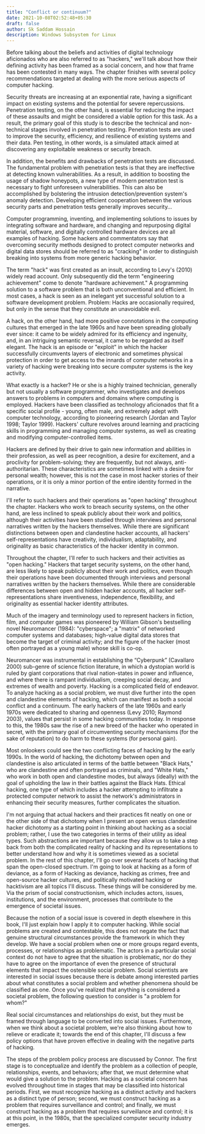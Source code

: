 ```yaml
---
title: "Conflict or continuum?"
date: 2021-10-08T02:52:48+05:30
draft: false
author: Sk Saddam Hossain
description: Windows Subsystem for Linux
---
```


Before talking about the beliefs and activities of digital technology aficionados who are also referred to as "hackers," we'll talk about how their defining activity has been framed as a social concern, and how that frame has been contested in many ways. The chapter finishes with several policy recommendations targeted at dealing with the more serious aspects of computer hacking.

Security threats are increasing at an exponential rate, having a significant impact on existing systems and the potential for severe repercussions. Penetration testing, on the other hand, is essential for reducing the impact of these assaults and might be considered a viable option for this task. As a result, the primary goal of this study is to describe the technical and non-technical stages involved in penetration testing. Penetration tests are used to improve the security, efficiency, and resilience of existing systems and their data. Pen testing, in other words, is a simulated attack aimed at discovering any exploitable weakness or security breach.

In addition, the benefits and drawbacks of penetration tests are discussed. The fundamental problem with penetration tests is that they are ineffective at detecting known vulnerabilities. As a result, in addition to boosting the usage of shadow honeypots, a new type of modern penetration test is necessary to fight unforeseen vulnerabilities. This can also be accomplished by bolstering the intrusion detection/prevention system's anomaly detection. Developing efficient cooperation between the various security parts and penetration tests generally improves security…

Computer programming, inventing, and implementing solutions to issues by integrating software and hardware, and changing and repurposing digital material, software, and digitally controlled hardware devices are all examples of hacking. Some hackers and commentators say that overcoming security methods designed to protect computer networks and digital data stores should be referred to as "cracking" in order to distinguish breaking into systems from more generic hacking behavior.

The term "hack" was first created as an insult, according to Levy's (2010) widely read account.
Only subsequently did the term "engineering achievement" come to denote "hardware achievement."
A programming solution to a software problem that is both unconventional and efficient. 
In most cases, a hack is seen as an inelegant yet successful solution to a software development problem.
Problem: Hacks are occasionally required, but only in the sense that they constitute an unavoidable evil.

A hack, on the other hand, had more positive connotations in the computing cultures that emerged in the late 1960s and have been spreading globally ever since: it came to be widely admired for its efficiency and ingenuity, and, in an intriguing semantic reversal, it came to be regarded as itself elegant. The hack is an episode or "exploit" in which the hacker successfully circumvents layers of electronic and sometimes physical protection in order to get access to the innards of computer networks in a variety of hacking were breaking into secure computer systems is the key activity.

What exactly is a hacker? He or she is a highly trained technician, generally but not usually a software programmer, who investigates and develops answers to problems in computers and domains where computing is employed. Hackers have been classified as technology aficionados that fit a specific social profile - young, often male, and extremely adept with computer technology, according to pioneering research (Jordan and Taylor 1998; Taylor 1999). Hackers' culture revolves around learning and practicing skills in programming and managing computer systems, as well as creating and modifying computer-controlled items.

Hackers are defined by their drive to gain new information and abilities in their profession, as well as peer recognition, a desire for excitement, and a proclivity for problem-solving; they are frequently, but not always, anti-authoritarian. These characteristics are sometimes linked with a desire for personal wealth; however, this is not the case in most hacker stories of their operations, or it is only a minor portion of the entire identity formed in the narrative.

I'll refer to such hackers and their operations as "open hacking" throughout the chapter. Hackers who work to breach security systems, on the other hand, are less inclined to speak publicly about their work and politics, although their activities have been studied through interviews and personal narratives written by the hackers themselves. While there are significant distinctions between open and clandestine hacker accounts, all hackers' self-representations have creativity, individualism, adaptability, and originality as basic characteristics of the hacker identity in common.

Throughout the chapter, I'll refer to such hackers and their activities as "open hacking." Hackers that target security systems, on the other hand, are less likely to speak publicly about their work and politics, even though their operations have been documented through interviews and personal narratives written by the hackers themselves. While there are considerable differences between open and hidden hacker accounts, all hacker self-representations share inventiveness, independence, flexibility, and originality as essential hacker identity attributes.

Much of the imagery and terminology used to represent hackers in fiction, film, and computer games was pioneered by William Gibson's bestselling novel Neuromancer (1984): "cyberspace"; a "matrix" of networked computer systems and databases; high-value digital data stores that become the target of criminal activity; and the figure of the hacker (most often portrayed as a young male) whose skill is co-op.

Neuromancer was instrumental in establishing the “Cyberpunk” (Cavallaro 2000) sub-genre of science fiction literature, in which a dystopian world is ruled by giant corporations that rival nation-states in power and influence, and where there is rampant individualism, creeping social decay, and extremes of wealth and poverty.
Hacking is a complicated field of endeavor. To analyze hacking as a social problem, we must dive further into the open and clandestine elements of hacking, which can manifest as both a social conflict and a continuum. The early hackers of the late 1960s and early 1970s were dedicated to sharing and openness (Levy 2010; Raymond 2003), values that persist in some hacking communities today. In response to this, the 1980s saw the rise of a new breed of the hacker who operated in secret, with the primary goal of circumventing security mechanisms (for the sake of reputation) to do harm to these systems (for personal gain).

Most onlookers could see the two conflicting faces of hacking by the early 1990s. In the world of hacking, the dichotomy between open and clandestine is also articulated in terms of the battle between "Black Hats," who are clandestine and often portrayed as criminals, and "White Hats," who work in both open and clandestine modes, but always (ideally) with the goal of upholding the law in their battles against the Black Hats. Ethical hacking, one type of which includes a hacker attempting to infiltrate a protected computer network to assist the network's administrators in enhancing their security measures, further complicates the situation.

I'm not arguing that actual hackers and their practices fit neatly on one or the other side of that dichotomy when I present an open versus clandestine hacker dichotomy as a starting point in thinking about hacking as a social problem; rather, I use the two categories in terms of their utility as ideal types. Such abstractions are important because they allow us to take a step back from both the complicated reality of hacking and its representations to better understand how and why it is sometimes viewed as a societal problem. In the rest of this chapter, I'll go over several facets of hacking that span the open-closed spectrum. I'm going to look at hacking as a form of deviance, as a form of Hacking as deviance, hacking as crimes, free and open-source hacker cultures, and politically motivated hacking or hacktivism are all topics I'll discuss. These things will be considered by me. Via the prism of social constructionism, which includes actors, issues, institutions, and the environment, processes that contribute to the emergence of societal issues.

Because the notion of a social issue is covered in depth elsewhere in this book, I'll just explain how I apply it to computer hacking. While social problems are created and contestable, this does not negate the fact that genuine structural circumstances provide the framework in which they develop. We have a social problem when one or more groups regard events, processes, or relationships as problematic.
The actors in a particular social context do not have to agree that the situation is problematic, nor do they have to agree on the importance of even the presence of structural elements that impact the ostensible social problem. Social scientists are interested in social issues because there is debate among interested parties about what constitutes a social problem and whether phenomena should be classified as one. Once you've realized that anything is considered a societal problem, the following question to consider is "a problem for whom?"

Real social circumstances and relationships do exist, but they must be framed through language to be converted into social issues. Furthermore, when we think about a societal problem, we're also thinking about how to relieve or eradicate it; towards the end of this chapter, I'll discuss a few policy options that have proven effective in dealing with the negative parts of hacking.

The steps of the problem policy process are discussed by Connor. The first stage is to conceptualize and identify the problem as a collection of people, relationships, events, and behaviors; after that, we must determine what would give a solution to the problem. Hacking as a societal concern has evolved throughout time in stages that may be classified into historical periods. First, we must recognize hacking as a distinct activity and hackers as a distinct type of person; second, we must construct hacking as a problem that requires surveillance and control; and finally, we must construct hacking as a problem that requires surveillance and control; it is at this point, in the 1980s, that the specialized computer security industry emerges.
